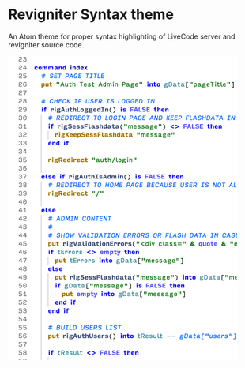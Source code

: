 # Revigniter Syntax theme

An Atom theme for proper syntax highlighting of LiveCode server and revIgniter source code.

![Screenshot of revIgniter Syntax theme](./revIgniterTheme.png "revIgniter syntax highlighting")
